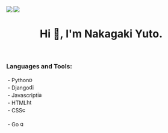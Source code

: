 <a href="https://github.com/anuraghazra/github-readme-stats">
  <img align="left" src="https://github-readme-stats.vercel.app/api?username=Nakagaki-Yuto&show_icons=true&theme=solarized-light" />
</a>
<a href="https://github.com/anuraghazra/github-readme-stats">
  <img align="left" src="https://github-readme-stats.vercel.app/api/top-langs/?username=Nakagaki-Yuto&theme=solarized-light" />
</a>

<br>

<h1 align="center">Hi 👋, I'm Nakagaki Yuto.</h1>

<br>

<h3 align="left">Languages and Tools:</h3>
・Python<img src="https://devicons.github.io/devicon/devicon.git/icons/python/python-original.svg" alt="python" width="15" height="15"/><br>
・Django<img src="https://devicons.github.io/devicon/devicon.git/icons/django/django-original.svg" alt="django" width="15" height="15"/><br>
・Javascript<img src="https://devicons.github.io/devicon/devicon.git/icons/javascript/javascript-original.svg" alt="javascript" width="15" height="15"/><br>
・HTML<img src="https://devicons.github.io/devicon/devicon.git/icons/html5/html5-original-wordmark.svg" alt="html5" width="15" height="15"/> <br>
・CSS<img src="https://devicons.github.io/devicon/devicon.git/icons/css3/css3-original-wordmark.svg" alt="css3" width="15" height=15"/><br><br>
・Go <img src="https://devicons.github.io/devicon/devicon.git/icons/go/go-original.svg" alt="go" width="15" height=""/><br>

 </a> <a href="https://www.w3.org/html/" target="_blank"> </a> <a href="https://developer.mozilla.org/en-US/docs/Web/JavaScript" target="_blank">  </a> <a href="https://www.python.org" target="_blank">  </a> </p>
